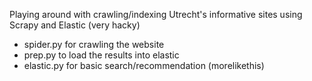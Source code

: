 Playing around with crawling/indexing Utrecht's informative sites using Scrapy and Elastic (very hacky)

* spider.py for crawling the website
* prep.py to load the results into elastic
* elastic.py for basic search/recommendation (morelikethis)